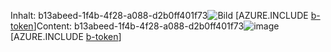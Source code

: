 <span data-ttu-id="70aa7-101">Inhalt: b13abeed-1f4b-4f28-a088-d2b0ff401f73![Bild](b23e25e7-5c96-43cd-a644-d33c2fd6ebb2.png)
[AZURE.INCLUDE [b-token](4b1a0bbf-78f9-42b6-9ca1-6530c6c04f0c.md)]</span><span class="sxs-lookup"><span data-stu-id="70aa7-101">Content: b13abeed-1f4b-4f28-a088-d2b0ff401f73![image](b23e25e7-5c96-43cd-a644-d33c2fd6ebb2.png)
[AZURE.INCLUDE [b-token](4b1a0bbf-78f9-42b6-9ca1-6530c6c04f0c.md)]</span></span>
